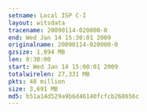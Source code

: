 ```yaml
---
setname: Local ISP C-I
layout: witsdata
tracename: 20090114-020000-0
end: Wed Jan 14 15:30:01 2009
originalname: 20090114-020000-0
gzsize: 1,894 MB
len: 0:30:00
start: Wed Jan 14 15:00:01 2009
totalwirelen: 27,331 MB
pkts: 48 million
size: 3,691 MB
md5: b51a14d529a9b6d46140fcfcb268656c
---
```

